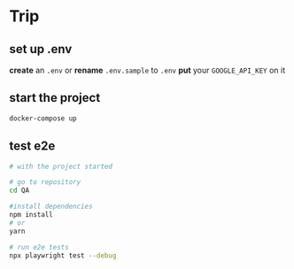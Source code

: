 # Trip

## set up **.env**

**create** an `.env` or **rename** `.env.sample` to `.env` **put** your `GOOGLE_API_KEY` on it

## start the project

```bash
docker-compose up
```

## test e2e

```bash
# with the project started

# go to repository
cd QA

#install dependencies
npm install
# or
yarn

# run e2e tests
npx playwright test --debug
```
